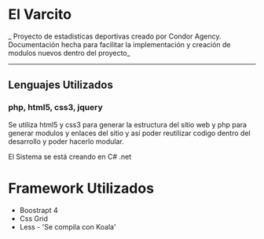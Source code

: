 # El Varcito
_ Proyecto de estadisticas deportivas creado por Condor Agency. Documentación hecha para facilitar la implementación y creación de modulos nuevos dentro del proyecto_


---
## Lenguajes Utilizados
### php, html5, css3, jquery

Se utiliza html5 y css3 para generar la estructura del sitio web y php para generar modulos y enlaces del sitio y así poder reutilizar codigo dentro del desarrollo y poder hacerlo modular.

El Sistema se está creando en C# .net

# Framework Utilizados
* Boostrapt 4
* Css Grid
* Less - 'Se compila con Koala' 

